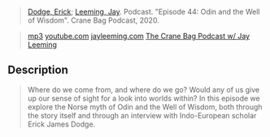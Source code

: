 > [Dodge, Erick](dodge.md); [Leeming, Jay](leeming-j.md). Podcast. "Episode 44: Odin and the Well of Wisdom". Crane Bag Podcast, 2020.

> [mp3](https://html5-player.libsyn.com/embed/episode/id/16219262/height/90/theme/custom/thumbnail/no/direction/backward/render-playlist/no/custom-color/5a8db8/)
> [youtube.com](https://www.youtube.com/watch?v=JW8tOAao7SM)
> [jayleeming.com](http://www.jayleeming.com/podcast.html)
> [The Crane Bag Podcast w/ Jay Leeming](leeming-j.md)

## Description
> Where do we come from, and where do we go? Would any of us give up our sense of sight for a look into worlds within? In this episode we explore the Norse myth of Odin and the Well of Wisdom, both through the story itself and through an interview with Indo-European scholar Erick James Dodge.